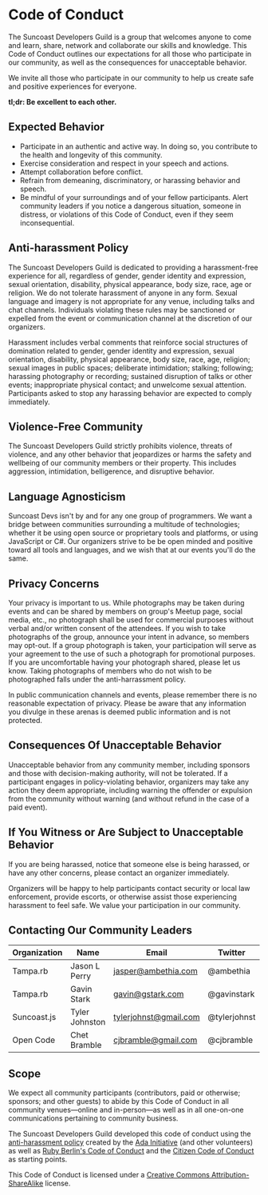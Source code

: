 # Code of Conduct

The Suncoast Developers Guild is a group that welcomes anyone to come and learn, share, network and collaborate our skills and knowledge. This Code of Conduct outlines our expectations for all those who participate in our community, as well as the consequences for unacceptable behavior.

We invite all those who participate in our community to help us create safe and positive experiences for everyone.

**tl;dr: Be excellent to each other.**

## Expected Behavior

* Participate in an authentic and active way. In doing so, you contribute to the health and longevity of this community.
* Exercise consideration and respect in your speech and actions.
* Attempt collaboration before conflict.
* Refrain from demeaning, discriminatory, or harassing behavior and speech.
* Be mindful of your surroundings and of your fellow participants. Alert community leaders if you notice a dangerous situation, someone in distress, or violations of this Code of Conduct, even if they seem inconsequential.

## Anti-harassment Policy

The Suncoast Developers Guild is dedicated to providing a harassment-free experience for all, regardless of gender, gender identity and expression, sexual orientation, disability, physical appearance, body size, race, age or religion. We do not tolerate harassment of anyone in any form. Sexual language and imagery is not appropriate for any venue, including talks and chat channels. Individuals violating these rules may be sanctioned or expelled from the event or communication channel at the discretion of our organizers.

Harassment includes verbal comments that reinforce social structures of domination related to gender, gender identity and expression, sexual orientation, disability, physical appearance, body size, race, age, religion; sexual images in public spaces; deliberate intimidation; stalking; following; harassing photography or recording; sustained disruption of talks or other events; inappropriate physical contact; and unwelcome sexual attention. Participants asked to stop any harassing behavior are expected to comply immediately.

## Violence-Free Community

The Suncoast Developers Guild strictly prohibits violence, threats of violence, and any other behavior that jeopardizes or harms the safety and wellbeing of our community members or their property. This includes aggression, intimidation, belligerence, and disruptive behavior.

## Language Agnosticism

Suncoast Devs isn't by and for any one group of programmers. We want a bridge between communities surrounding a multitude of technologies; whether it be using open source or proprietary tools and platforms, or using JavaScript or C#. Our organizers strive to be be open minded and positive toward all tools and languages, and we wish that at our events you'll do the same.

## Privacy Concerns

Your privacy is important to us. While photographs may be taken during events and can be shared by members on group's Meetup page, social media, etc., no photograph shall be used for commercial purposes without verbal and/or written consent of the attendees. If you wish to take photographs of the group, announce your intent in advance, so members may opt-out. If a group photograph is taken, your participation will serve as your agreement to the use of such a photograph for promotional purposes. If you are uncomfortable having your photograph shared, please let us know. Taking photographs of members who do not wish to be photographed falls under the anti-harrassment policy.

In public communication channels and events, please remember there is no reasonable expectation of privacy. Please be aware that any information you divulge in these arenas is deemed public information and is not protected.

## Consequences Of Unacceptable Behavior

Unacceptable behavior from any community member, including sponsors and those with decision-making authority, will not be tolerated. If a participant engages in policy-violating behavior, organizers may take any action they deem appropriate, including warning the offender or expulsion from the community without warning (and without refund in the case of a paid event).

## If You Witness or Are Subject to Unacceptable Behavior

If you are being harassed, notice that someone else is being harassed, or have any other concerns, please contact an organizer immediately.

Organizers will be happy to help participants contact security or local law enforcement, provide escorts, or otherwise assist those experiencing harassment to feel safe. We value your participation in our community.

## Contacting Our Community Leaders

| Organization | Name           | Email                 | Twitter      | Slack        |
|--------------|----------------|-----------------------|--------------|--------------|
| Tampa.rb     | Jason L Perry  | jasper@ambethia.com   | @ambethia    | @ambethia    |
| Tampa.rb     | Gavin Stark    | gavin@gstark.com      | @gavinstark  | @gavinstark  |
| Suncoast.js  | Tyler Johnston | tylerjohnst@gmail.com | @tylerjohnst | @tylerjohnst |
| Open Code    | Chet Bramble   | cjbramble@gmail.com   | @cjbramble   | @chetbramble |

## Scope

We expect all community participants (contributors, paid or otherwise; sponsors; and other guests) to abide by this Code of Conduct in all community venues—online and in-person—as well as in all one-on-one communications pertaining to community business.

The Suncoast Developers Guild developed this code of conduct using the [anti-harassment policy](http://geekfeminism.wikia.com/wiki/Conference_anti-harassment/Policy) created by the [Ada Initiative](https://adainitiative.org) (and other volunteers) as well as [Ruby Berlin's Code of Conduct](https://github.com/rubyberlin/code-of-conduct) and the [Citizen Code of Conduct](http://citizencodeofconduct.org) as starting points.

This Code of Conduct is licensed under a [Creative Commons Attribution-ShareAlike](http://creativecommons.org/licenses/by-sa/4.0/) license.
